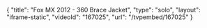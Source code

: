 {
    "title": "Fox MX 2012 - 360 Brace Jacket",
    "type": "solo",
    "layout": "iframe-static",
    "videoId": "167025",
    "url": "\/tvpembed\/167025"
}
